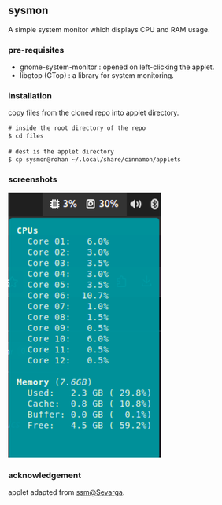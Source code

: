 ## sysmon 

A simple system monitor which displays CPU and RAM usage.

### pre-requisites

- gnome-system-monitor  : opened on left-clicking the applet.
- libgtop (GTop)        : a library for system monitoring.

### installation

copy files from the cloned repo into applet directory.
```
# inside the root directory of the repo
$ cd files

# dest is the applet directory
$ cp sysmon@rohan ~/.local/share/cinnamon/applets
```

### screenshots
![Screenshot](./screenshot.png)

### acknowledgement
applet adapted from [ssm@Sevarga](https://github.com/linuxmint/cinnamon-spices-applets/tree/master/ssm%40Severga).
